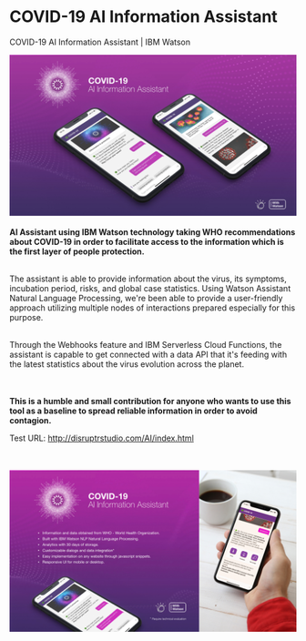 # COVID-19 AI Information Assistant
COVID-19 AI Information Assistant | IBM Watson

<img src="covid19-assistant.jpg">
</br>
</br>
<strong>AI Assistant using IBM Watson technology taking WHO recommendations about COVID-19 in order to facilitate access to the information which is the first layer of people protection.</strong></br></br>

The assistant is able to provide information about the virus, its symptoms, incubation period, risks, and global case statistics.
Using Watson Assistant Natural Language Processing, we're been able to provide a user-friendly approach utilizing multiple nodes of interactions prepared especially for this purpose.</br></br>

Through the Webhooks feature and IBM Serverless Cloud Functions, the assistant is capable to get connected with a data API that it's feeding with the latest statistics about the virus evolution across the planet.</br></br></br>

<strong>This is a humble and small contribution for anyone who wants to use this tool as a baseline to spread reliable information in order to avoid contagion.</strong>

Test URL: http://disruptrstudio.com/AI/index.html

</br>
</br>
<img src="covid19-assistant.002.jpg">
